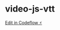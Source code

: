 # video-js-vtt

[Edit in Codeflow ⚡️](https://stackblitz.com/~/github.com/SamadSRahman/video-js-vtt)